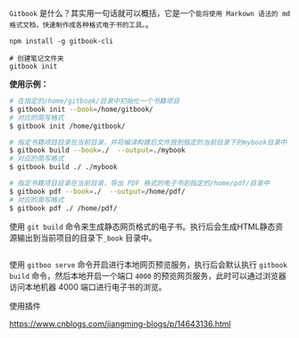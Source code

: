 

`Gitbook` 是什么？其实用一句话就可以概括，它是一个`能将使用 Markown 语法的 md 格式文档，快速制作成各种格式电子书的工具。`。



```undefined
npm install -g gitbook-cli

# 创建笔记文件夹
gitbook init
```





**使用示例：**

```bash
# 在指定的/home/gitbook/目录中初始化一个书籍项目
$ gitbook init --book=/home/gitbook/
# 对应的简写格式
$ gitbook init /home/gitbook/

# 指定书籍项目目录在当前目录，并将编译构建后文件放到指定的当前目录下的mybook目录中
$ gitbook build --book=./  --output=./mybook
# 对应的简写格式
$ gitbook build ./ ./mybook

# 指定书籍项目目录在当前目录，导出 PDF 格式的电子书到指定的/home/pdf/目录中
$ gitbook pdf --book=./  --output=/home/pdf/
# 对应的简写格式
$ gitbook pdf ./ /home/pdf/
```





使用 `git build` 命令来生成静态网页格式的电子书。执行后会生成HTML静态资源输出到当前项目的目录下`_book` 目录中。

```

```





使用 `gitboo serve` 命令开启进行本地网页预览服务，执行后会默认执行 `gitbook build` 命令，然后本地开启一个端口 `4000` 的预览网页服务，此时可以通过浏览器访问本地机器 4000 端口进行电子书的浏览。





使用插件

https://www.cnblogs.com/jiangming-blogs/p/14643136.html

